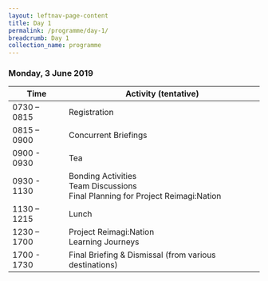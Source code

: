 ```yaml
---
layout: leftnav-page-content
title: Day 1
permalink: /programme/day-1/
breadcrumb: Day 1
collection_name: programme
---
```


### **Monday, 3 June 2019**

Time|Activity (tentative)
----|--------------------
0730 – 0815	| Registration 
0815 – 0900	| Concurrent Briefings
0900 - 0930 | Tea
0930 - 1130 | Bonding Activities<br>Team Discussions<br>Final Planning for Project Reimagi:Nation 
1130 – 1215	| Lunch
1230 – 1700	| Project Reimagi:Nation<br>Learning Journeys    
1700 - 1730 | Final Briefing & Dismissal (from various destinations)
